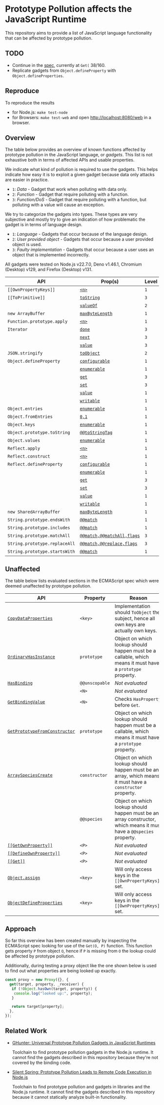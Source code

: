 # Prototype Pollution affects the JavaScript Runtime

This repository aims to provide a list of JavaScript language functionality that
can be affected by prototype pollution.

## TODO

- Continue in the [spec](https://tc39.es/ecma262), currently at `Get(` 38/160.
- Replicate gadgets from `Object.defineProperty` with `Object.defineProperties`.

## Reproduce

To reproduce the results

- for Node.js: `make test-node`
- for Browsers: `make test-web` and open <http://localhost:8080/web> in a browser.

## Overview

The table below provides an overview of known functions affected by prototype
pollution in the JavaScript language, or _gadgets_. This list is not exhaustive
both in terms of affected APIs and usable properties.

We indicate what kind of pollution is required to use the gadgets. This helps
indicate how easy it is to exploit a given gadget because data only attacks are
easier in practice.

- `1`: _Data_ - Gadget that work when polluting with data only.
- `2`: _Function_ - Gadget that require polluting with a function.
- `3`: _Function/DoS_ - Gadget that require polluting with a function, but
  polluting with a value will cause an exception.

We try to categorize the gadgets into types. These types are very subjective and
mostly try to give an indication of how problematic the gadget is in terms of
language design.

- `1`: _Language_ - Gadgets that occur because of the language design.
- `2`: _User provided object_ - Gadgets that occur because a user provided
  object is used.
- `3`: _Faulty implementation_ - Gadgets that occur because a user uses an
  object that is implemented incorrectly.

All gadgets were tested on Node.js v22.7.0, Deno v1.46.1, Chromium (Desktop)
v129, and Firefox (Desktop) v131.

| API                           | Prop(s)                             | Level | Type | Node.js | Deno | Chromium      | Firefox       |
| ----------------------------- | ----------------------------------- | ----- | ---- | ------- | ---- | ------------- | ------------- |
| `[[OwnPropertyKeys]]`         | [`<n>`][o0001]                      | `1`   | `3`  | Yes     | Yes  | Yes           | Yes           |
| `[[ToPrimitive]]`             | [`toString`][o0002]                 | `3`   | `1`  | Yes     | Yes  | Yes           | Yes           |
|                               | [`valueOf`][o0003]                  | `2`   | `1`  | Yes     | Yes  | Yes           | Yes           |
| `new ArrayBuffer`             | [`maxByteLength`][o0004]            | `1`   | `2`  | Yes     | Yes  | Yes           | ?             |
| `Function.prototype.apply`    | [`<n>`][o0005]                      | `1`   | `3`  | Yes     | Yes  | Yes           | Yes           |
| `Iterator`                    | [`done`][o0032]                     | `3`   | `1`  | Yes     | Yes  | Yes           | Yes           |
|                               | [`next`][o0006]                     | `3`   | `3`  | Yes     | Yes  | Yes           | Yes           |
|                               | [`value`][o0033]                    | `3`   | `1`  | Yes     | Yes  | Yes           | Yes           |
| `JSON.stringify`              | [`toObject`][o0025]                 | `2`   | `1`  | Yes     | Yes  | Yes           | Yes           |
| `Object.defineProperty`       | [`configurable`][o0007]             | `1`   | `2`  | Yes     | Yes  | Yes           | Yes           |
|                               | [`enumerable`][o0008]               | `1`   | `2`  | Yes     | Yes  | Yes           | Yes           |
|                               | [`get`][o0009]                      | `3`   | `2`  | Yes     | Yes  | Yes           | Yes           |
|                               | [`set`][o0010]                      | `3`   | `2`  | Yes     | Yes  | Yes           | Yes           |
|                               | [`value`][o0011]                    | `1`   | `2`  | Yes     | Yes  | Yes           | Yes           |
|                               | [`writable`][o0012]                 | `1`   | `2`  | Yes     | Yes  | Yes           | Yes           |
| `Object.entries`              | [`enumerable`][o0013]               | `1`   | `3`  | Yes     | Yes  | Yes           | Yes           |
| `Object.fromEntries`          | [`0,1`][o0014]                      | `1`   | `1`  | Yes     | Yes  | Yes           | Yes           |
| `Object.keys`                 | [`enumerable`][o0015]               | `1`   | `3`  | Yes     | Yes  | Yes           | Yes           |
| `Object.prototype.toString`   | [`@@toStringTag`][o0034]            | `1`   | `3`  | Yes     | Yes  | Yes           | Yes           |
| `Object.values`               | [`enumerable`][o0016]               | `1`   | `3`  | Yes     | Yes  | Yes           | Yes           |
| `Reflect.apply`               | [`<n>`][o0017]                      | `1`   | `3`  | Yes     | Yes  | Yes           | Yes           |
| `Reflect.construct`           | [`<n>`][o0018]                      | `1`   | `3`  | Yes     | Yes  | Yes           | Yes           |
| `Reflect.defineProperty`      | [`configurable`][o0026]             | `1`   | `2`  | Yes     | Yes  | Yes           | Yes           |
|                               | [`enumerable`][o0027]               | `1`   | `2`  | Yes     | Yes  | Yes           | Yes           |
|                               | [`get`][o0028]                      | `3`   | `2`  | Yes     | Yes  | Yes           | Yes           |
|                               | [`set`][o0029]                      | `3`   | `2`  | Yes     | Yes  | Yes           | Yes           |
|                               | [`value`][o0030]                    | `1`   | `2`  | Yes     | Yes  | Yes           | Yes           |
|                               | [`writable`][o0031]                 | `1`   | `2`  | Yes     | Yes  | Yes           | Yes           |
| `new SharedArrayBuffer`       | [`maxByteLength`][o0019]            | `1`   | `2`  | Yes     | Yes  | _Unsupported_ | _Unsupported_ |
| `String.prototype.endsWith`   | [`@@match`][o0020]                  | `1`   | `2`  | Yes     | Yes  | Yes           | Yes           |
| `String.prototype.includes`   | [`@@match`][o0021]                  | `1`   | `2`  | Yes     | Yes  | Yes           | Yes           |
| `String.prototype.matchAll`   | [`@@match,@@matchAll,flags`][o0022] | `3`   | `2`  | Yes     | Yes  | Yes           | Yes           |
| `String.prototype.replaceAll` | [`@@match,@@replace,flags`][o0023]  | `3`   | `2`  | Yes     | Yes  | Yes           | Yes           |
| `String.prototype.startsWith` | [`@@match`][o0024]                  | `1`   | `2`  | Yes     | Yes  | Yes           | Yes           |

[o0001]: ./pocs/[[OwnPropertyKeys]]-<n>.PoC.js
[o0002]: ./pocs/[[ToPrimitive]]-toString.PoC.js
[o0003]: ./pocs/[[ToPrimitive]]-valueOf.PoC.js
[o0004]: ./pocs/ArrayBuffer-maxByteLength.PoC.js
[o0005]: ./pocs/FunctionPrototypeApply-<n>.PoC.js
[o0006]: ./pocs/Iterator-next.PoC.js
[o0007]: ./pocs/ObjectDefineProperty-configurable.PoC.js
[o0008]: ./pocs/ObjectDefineProperty-enumerable.PoC.js
[o0009]: ./pocs/ObjectDefineProperty-get.PoC.js
[o0010]: ./pocs/ObjectDefineProperty-set.PoC.js
[o0011]: ./pocs/ObjectDefineProperty-value.PoC.js
[o0012]: ./pocs/ObjectDefineProperty-writable.PoC.js
[o0013]: ./pocs/ObjectEntries-enumerable.PoC.js
[o0014]: ./pocs/ObjectFromEntries-0,1.PoC.js
[o0015]: ./pocs/ObjectKeys-enumerable.PoC.js
[o0016]: ./pocs/ObjectValues-enumerable.PoC.js
[o0017]: ./pocs/ReflectApply-<n>.PoC.js
[o0018]: ./pocs/ReflectConstruct-<n>.PoC.js
[o0019]: ./pocs/SharedArrayBuffer-maxByteLength.PoC.js
[o0020]: ./pocs/StringPrototypeEndsWith-@@match.PoC.js
[o0021]: ./pocs/StringPrototypeIncludes-@@match.PoC.js
[o0022]: ./pocs/StringPrototypeMatchAll-@@match,@@matchAll,flag.PoC.js
[o0023]: ./pocs/StringPrototypeReplaceAll-@@match,@@replace,flag.PoC.js
[o0024]: ./pocs/StringPrototypeStartsWith-@@match.PoC.js
[o0025]: ./pocs/JSONStringify-toJSON.PoC.js
[o0026]: ./pocs/ReflectDefineProperty-configurable.PoC.js
[o0027]: ./pocs/ReflectDefineProperty-enumerable.PoC.js
[o0028]: ./pocs/ReflectDefineProperty-get.PoC.js
[o0029]: ./pocs/ReflectDefineProperty-set.PoC.js
[o0030]: ./pocs/ReflectDefineProperty-value.PoC.js
[o0031]: ./pocs/ReflectDefineProperty-writable.PoC.js
[o0032]: ./pocs/Iterator-done.PoC.js
[o0033]: ./pocs/Iterator-value.PoC.js
[o0034]: ./pocs/ObjectToString-@@toStringTag.PoC.js

## Unaffected

The table below lists evaluated sections in the ECMAScript spec which were
deemed unaffected by prototype pollution.

| API                                    | Property       | Reason                                                                                                              |
| -------------------------------------- | -------------- | ------------------------------------------------------------------------------------------------------------------- |
| [`CopyDataProperties`][i0001]          | `<key>`        | Implementation should `ToObject` the subject, hence all own keys are actually own keys.                             |
| [`OrdinaryHasInstance`][i0002]         | `prototype`    | Object on which lookup should happen must be a callable, which means it must have a `prototype` property.           |
| [`HasBinding`][i0003]                  | `@@unscopable` | _Not evaluated_                                                                                                     |
|                                        | `<N>`          | _Not evaluated_                                                                                                     |
| [`GetBindingValue`][i0004]             | `<N>`          | Checks `HasProperty` before `Get`.                                                                                  |
| [`GetPrototypeFromConstructor`][i0005] | `prototype`    | Object on which lookup should happen must be a callable, which means it must have a `prototype` property.           |
| [`ArraySpeciesCreate`][i0006]          | `constructor`  | Object on which lookup should happen must be an array, which means it must have a `constructor` property.           |
|                                        | `@@species`    | Object on which lookup should happen must be an array constructor, which means it must have a `@@species` property. |
| [`[[GetOwnProperty]]`][i0007]          | `<P>`          | _Not evaluated_                                                                                                     |
| [`[[DefineOwnProperty]]`][i0008]       | `<P>`          | _Not evaluated_                                                                                                     |
| [`[[Get]]`][i0009]                     | `<P>`          | _Not evaluated_                                                                                                     |
| [`Object.assign`][i0010]               | `<key>`        | Will only access keys in the `[[OwnPropertyKeys]]` set.                                                             |
| [`ObjectDefineProperties`][i0011]      | `<key>`        | Will only access keys in the `[[OwnPropertyKeys]]` set.                                                             |

[i0001]: https://tc39.es/ecma262/#sec-copydataproperties
[i0002]: https://tc39.es/ecma262/#sec-ordinaryhasinstance
[i0003]: https://tc39.es/ecma262/#sec-object-environment-records-hasbinding-n
[i0004]: https://tc39.es/ecma262/#sec-object-environment-records-getbindingvalue-n-s
[i0005]: https://tc39.es/ecma262/#sec-getprototypefromconstructor
[i0006]: https://tc39.es/ecma262/#sec-arrayspeciescreate
[i0007]: https://tc39.es/ecma262/#sec-arguments-exotic-objects-getownproperty-p
[i0008]: https://tc39.es/ecma262/#sec-arguments-exotic-objects-defineownproperty-p-desc
[i0009]: https://tc39.es/ecma262/#sec-arguments-exotic-objects-get-p-receiver
[i0010]: https://tc39.es/ecma262/#sec-object.assign
[i0011]: https://tc39.es/ecma262/#sec-objectdefineproperties

## Approach

So far this overview has been created manually by inspecting the ECMAScript spec
looking for use of the `Get(O, P)` function. This function gets property `P`
from object `O`, hence if `P` is missing from `O` the lookup could be affected
by prototype pollution.

Additionally, during testing a proxy object like the one shown below is used to
find out what properties are being looked up exactly.

```javascript
const proxy = new Proxy({}, {
  get(target, property, _receiver) {
   if (!Object.hasOwn(target, property)) {
    console.log("looked up:", property);
   }

   return target[property];
  },
});
```

## Related Work

- [GHunter: Universal Prototype Pollution Gadgets in JavaScript Runtimes](https://www.usenix.org/conference/usenixsecurity24/presentation/cornelissen)

  Toolchain to find prototype pollution gadgets in the Node.js runtime. It
  cannot find the gadgets described in this repository because they're not
  covered by the binding code.

- [Silent Spring: Prototype Pollution Leads to Remote Code Execution in Node.js](https://www.usenix.org/conference/usenixsecurity23/presentation/shcherbakov)

  Toolchain to find prototype pollution and gadgets in libraries and the Node.js
  runtime. It cannot find the gadgets described in this repository because it
  cannot statically analyze built-in functionality.

